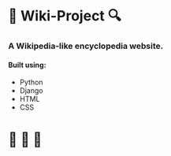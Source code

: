 # :mag_right: Wiki-Project :mag:
### A Wikipedia-like encyclopedia website.
#### Built using:
* Python
* Django
* HTML
* CSS
# :rocket: :rocket: :rocket:
